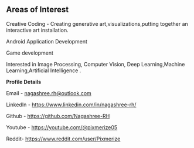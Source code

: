 ### 
**Areas of Interest**
------------------------------------------------------------------------
Creative Coding - Creating generative art,visualizations,putting together an interactive art installation.

Android Application Development

Game development 

Interested in Image Processing, Computer Vision, Deep Learning,Machine Learning,Artificial Intelligence .

**Profile Details**

Email - nagashree.rh@outlook.com

LinkedIn - https://www.linkedin.com/in/nagashree-rh/

Github -  https://github.com/Nagashree-RH

Youtube - https://youtube.com/@pixmerize05

Reddit- https://www.reddit.com/user/Pixmerize


<!--
**Nagashree-RH/Nagashree-RH** is a ✨ _special_ ✨ repository because its `README.md` (this file) appears on your GitHub profile.

Here are some ideas to get you started:

- 🔭 I’m currently working on ...
- 🌱 I’m currently learning ...
- 👯 I’m looking to collaborate on ...
- 🤔 I’m looking for help with ...
- 💬 Ask me about ...
- 📫 How to reach me: ...
- 😄 Pronouns: ...
- ⚡ Fun fact: ...
-->
